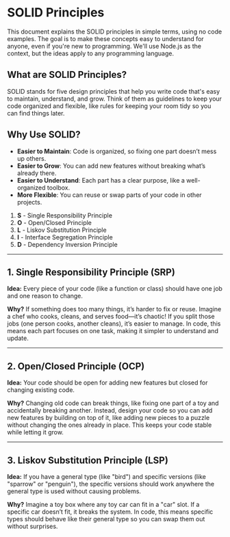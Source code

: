 # SOLID Principles
This document explains the SOLID principles in simple terms, using no code examples. The goal is to make these concepts easy to understand for anyone, even if you're new to programming. We'll use Node.js as the context, but the ideas apply to any programming language.

## What are SOLID Principles?
SOLID stands for five design principles that help you write code that's easy to maintain, understand, and grow. Think of them as guidelines to keep your code organized and flexible, like rules for keeping your room tidy so you can find things later.


## Why Use SOLID?
- **Easier to Maintain**: Code is organized, so fixing one part doesn’t mess up others.
- **Easier to Grow**: You can add new features without breaking what’s already there.
- **Easier to Understand**: Each part has a clear purpose, like a well-organized toolbox.
- **More Flexible**: You can reuse or swap parts of your code in other projects.


1. **S** - Single Responsibility Principle
2. **O** - Open/Closed Principle
3. **L** - Liskov Substitution Principle
4. **I** - Interface Segregation Principle
5. **D** - Dependency Inversion Principle

-----------------------------------------

## 1. Single Responsibility Principle (SRP)
**Idea:** Every piece of your code (like a function or class) should have one job and one reason to change.

**Why?** If something does too many things, it’s harder to fix or reuse. Imagine a chef who cooks, cleans, and serves food—it’s chaotic! If you split those jobs (one person cooks, another cleans), it’s easier to manage. In code, this means each part focuses on one task, making it simpler to understand and update.

---

## 2. Open/Closed Principle (OCP)
**Idea:** Your code should be open for adding new features but closed for changing existing code.

**Why?** Changing old code can break things, like fixing one part of a toy and accidentally breaking another. Instead, design your code so you can add new features by building on top of it, like adding new pieces to a puzzle without changing the ones already in place. This keeps your code stable while letting it grow.

---

## 3. Liskov Substitution Principle (LSP)
**Idea:** If you have a general type (like "bird") and specific versions (like "sparrow" or "penguin"), the specific versions should work anywhere the general type is used without causing problems.

**Why?** Imagine a toy box where any toy car can fit in a "car" slot. If a specific car doesn’t fit, it breaks the system. In code, this means specific types should behave like their general type so you can swap them out without surprises.